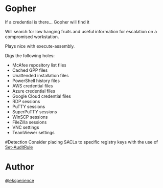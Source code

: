 # Gopher

If a credential is there... Gopher will find it

Will search for low hanging fruits and useful information for escalation on a compromised workstation.

Plays nice with execute-assembly.

Digs the following holes:

* McAfee repository list files
* Cached GPP files
* Unattended installation files
* PowerShell history files
* AWS credential files
* Azure credential files
* Google Cloud credential files
* RDP sessions
* PuTTY sessions
* SuperPuTTY sessions
* WinSCP sessions
* FileZilla sessions
* VNC settings
* TeamViewer settings

#Detection
Consider placing SACLs to specific registry keys with the use of [Set-AuditRule](https://github.com/OTRF/Set-AuditRule)


# Author
[@eksperience](https://github.com/eksperience)